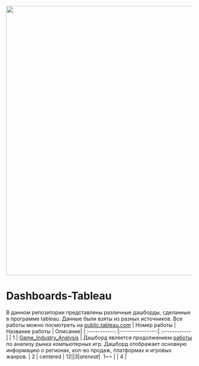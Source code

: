 <p align="center">
      <img src="https://i.ibb.co/DK5d33F/tableau-logo.png" width="726">
</p>

# Dashboards-Tableau
В данном репозитории представлены различные дашборды, сделанные в программе tableau. Данные были взяты из разных источников. Все работы можно посмотреть на [public.tableau.com](https://public.tableau.com/app/profile/egor1535)
| Номер работы  | Название работы | Описание|
| :-----------: |:---------------:| :------------ |
| 1 | [Game_Industry_Analysis](https://github.com/Playmen998/Dashboards-Tableau/tree/main/Game_Industry_Analysis) | Дашборд является продолжением [работы](https://github.com/Playmen998/Data-Analysis/blob/master/Game_Industry_Analysis.ipynb) по анализу рынка компьютерных игр. Дашборд отображает основную информацию о регионах, кол-во продаж, платформах и игровых жанров.
| 2 | centered        |         $12   |
| 3 | are neat        |        ~~$1~~ |
| 4 | 
